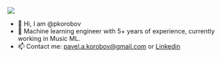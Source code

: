![](https://komarev.com/ghpvc/?username=pkorobov&color=36b812)<br>

- 👋 Hi, I am @pkorobov
- 🔭 Machine learning engineer with 5+ years of experience, currently working in Music ML.
- 📫 Contact me: pavel.a.korobov@gmail.com or [Linkedin](https://www.linkedin.com/in/pavel-korobov/)
